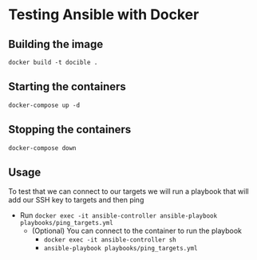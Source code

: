 # Testing Ansible with Docker

## Building the image

`docker build -t docible .`

## Starting the containers

`docker-compose up -d`

## Stopping the containers

`docker-compose down`

## Usage

To test that we can connect to our targets we will run a playbook that will add our SSH key to targets and then ping

- Run `docker exec -it ansible-controller ansible-playbook playbooks/ping_targets.yml`
  - (Optional) You can connect to the container to run the playbook
    - `docker exec -it ansible-controller sh`
    - `ansible-playbook playbooks/ping_targets.yml`
